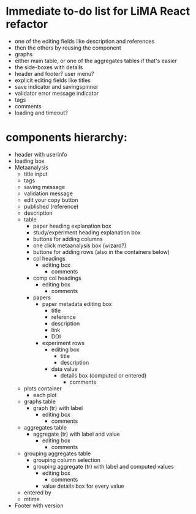 # Immediate to-do list for LiMA React refactor

- one of the editing fields like description and references
- then the others by reusing the component
- graphs
- either main table, or one of the aggregates tables if that's easier
- the side-boxes with details
- header and footer? user menu?
- explicit editing fields like titles
- save indicator and savingspinner
- validator error message indicator
- tags
- comments
- loading and timeout?



# components hierarchy:

- header with userinfo
- loading box
- Metaanalysis
  - title input
  - tags
  - saving message
  - validation message
  - edit your copy button
  - published (reference)
  - description
  - table
    - paper heading explanation box
    - study/experiment heading explanation box
    - buttons for adding columns
    - one click metaanalysis box (wizard?)
    - buttons for adding rows (also in the containers below)
    - col headings
      - editing box
        - comments
    - comp col headings
      - editing box
        -  comments
    - papers
      - paper metadata editing box
        - title
        - reference
        - description
        - link
        - DOI
      - experiment rows
        - editing box
          - title
          - description
        - data value
          - details box (computed or entered)
            - comments
  - plots container
    - each plot
  - graphs table
    - graph (tr) with label
      - editing box
        - comments
  - aggregates table
    - aggregate (tr) with label and value
      - editing box
        - comments
  - grouping aggregates table
    - grouping column selection
    - grouping aggregate (tr) with label and computed values
      - editing box
        - comments
      - value details box for every value
  - entered by
  - mtime
- Footer with version
